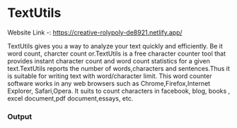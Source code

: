 <h1>TextUtils</h1>

Website Link -: https://creative-rolypoly-de8921.netlify.app/ 

TextUtils gives you a way to analyze your text quickly and efficiently. Be it word count, charcter count or.TextUtils is a free character counter tool that provides instant character count and word count statistics for a given text.TextUtils reports the number of words,characters and sentences.Thus it is suitable for writing text with word/character limit.
This word counter software works in any web browsers such as Chrome,Firefox,Internet Explorer, Safari,Opera. It suits to count characters in facebook, blog, books , excel document,pdf document,essays, etc.

<h3>Output</h3>

